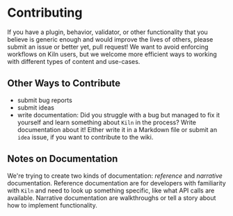 Contributing
============

If you have a plugin, behavior, validator, or other functionality that you believe is generic enough and would improve the lives of others, please submit an issue or better yet, pull request! We want to avoid enforcing workflows on Kiln users, but we welcome more efficient ways to working with different types of content and use-cases.

## Other Ways to Contribute

- submit bug reports
- submit ideas
- write documentation: Did you struggle with a bug but managed to fix it yourself and learn something about `Kiln` in the process? Write documentation about it! Either write it in a Markdown file or submit an `idea` issue, if you want to contribute to the wiki.

## Notes on Documentation
We're trying to create two kinds of documentation: *reference* and *narrative* documentation. Reference documentation are for developers with familiarity with `Kiln` and need to look up something specific, like what API calls are available. Narrative documentation are walkthroughs or tell a story about how to implement functionality.
